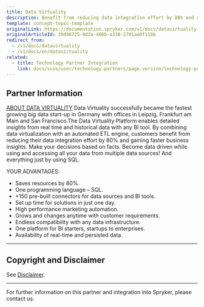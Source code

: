 ```yaml
---
title: Data Virtuality
description: Benefit from reducing data integration effort by 80% and gaining faster business insights by integrating Data Virtuality into the Spryker Commerce OS.
template: concept-topic-template
originalLink: https://documentation.spryker.com/v1/docs/datavirtuality
originalArticleId: 39d96725-0d2a-406b-a338-2701ae0f11bb
redirect_from:
  - /v1/docs/datavirtuality
  - /v1/docs/en/datavirtuality
related:
  - title: Technology Partner Integration
    link: docs/scos/user/technology-partners/page.version/technology-partner-integration.html
---
```


## Partner Information
[ABOUT DATA VIRTUALITY](https://datavirtuality.com/)
Data Virtuality successfully became the fastest growing big data start-up in Germany with offices in Leipzig, Frankfurt am Main and San Francisco.The Data Virtuality Platform enables detailed insights from real time and historical data with any BI tool. By combining data virtualization with an automated ETL engine, customers benefit from reducing their data integration effort by 80% and gaining faster business insights. Make your decisions based on facts. Become data driven while using and accessing all your data from multiple data sources! And everything just by using SQL. 

YOUR ADVANTAGES: 

* Saves resources by 80%.
* One programming language – SQL.
* +150 pre-built connectors for data sources and BI tools.
* Set up time for solutions in just one day.
* High performance marketing automation.
* Grows and changes anytime with customer requirements.
* Endless compatibility with any data infrastructure.
* One platform for BI starters, startups to enterprises.
* Availability of real-time and persisted data. 

---

## Copyright and Disclaimer

See [Disclaimer](https://github.com/spryker/spryker-documentation).

---
For further information on this partner and integration into Spryker, please contact us.

<div class="hubspot-forms hubspot-forms--docs">
<div class="hubspot-form" id="hubspot-partners-1">
            <div class="script-embed" data-code="
                                            hbspt.forms.create({
				                                portalId: '2770802',
				                                formId: '163e11fb-e833-4638-86ae-a2ca4b929a41',
              	                                onFormReady: function() {
              		                                const hbsptInit = new CustomEvent('hbsptInit', {bubbles: true});
              		                                document.querySelector('#hubspot-partners-1').dispatchEvent(hbsptInit);
              	                                }
				                            });
            "></div>
</div>
</div>


